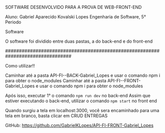 SOFTWARE DESENVOLVIDO PARA A PROVA DE WEB-FRONT-END

Aluno: Gabriel Aparecido Kovalski Lopes
Engenharia de Software, 5° Periodo

Software

O software foi dividido entre duas pastas, a do back-end e do front-end

################################################################################

Como utilizar!!

Caminhar até a pasta API-FI--BACK-Gabriel_Lopes e usar o comando npm i para obter o node_modules
Caminhar até a pasta API-FI--FRONT-Gabriel_Lopes e usar o comando npm i para obter o node_modules

Após isso, executar 1° o comando `npm run dev` no back-end
Assim que estiver executando o back-end, utilizar o comando `npm start` no front end

Quando surgiu a tela em localhost:3000, você sera encaminhado para uma tela em branco, basta clicar em CRUD ENTREGAS  

GitHub: https://github.com/GabrielKLopes/API-FI-FRONT-Gabriel_Lopes
